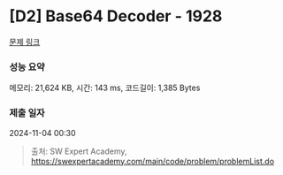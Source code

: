 # [D2] Base64 Decoder - 1928 

[문제 링크](https://swexpertacademy.com/main/code/problem/problemDetail.do?contestProbId=AV5PR4DKAG0DFAUq) 

### 성능 요약

메모리: 21,624 KB, 시간: 143 ms, 코드길이: 1,385 Bytes

### 제출 일자

2024-11-04 00:30



> 출처: SW Expert Academy, https://swexpertacademy.com/main/code/problem/problemList.do